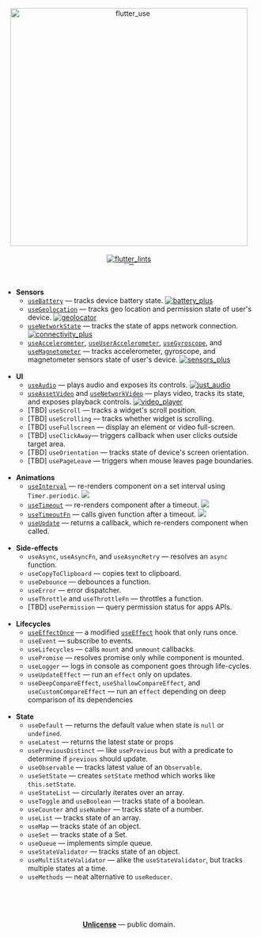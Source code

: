 <div align="center">
  <img src="https://github.com/wasabeef/flutter_use/raw/main/art/flutter_use_logo.png" width="480px" alt="flutter_use" />
  <div>
    <br />
    <a href="https://pub.dev/packages/flutter_lints">
      <img src="https://img.shields.io/badge/style-flutter__lints-40c4ff.svg" alt="flutter_lints" />
    </a>
    <br />
    <sup style="font-size: 2px;">Inspired by <a href="https://github.com/streamich/react-use">react-use</a>.</sup>
    <br />
  </div>
  <br />
  <br />
</div>

- **Sensors**
  - [`useBattery`](./docs/useBattery.md) &mdash; tracks device battery state. [![battery_plus](https://img.shields.io/badge/required-battery__plus-brightgreen)](https://pub.dev/packages/battery_plus)
  - [`useGeolocation`](./docs/useGeolocation.md) &mdash; tracks geo location and permission state of user's device. [![geolocator](https://img.shields.io/badge/required-geolocator-brightgreen)](https://pub.dev/packages/geolocator)
  - [`useNetworkState`](./docs/useNetworkState.md) &mdash; tracks the state of apps network connection. [![connectivity_plus](https://img.shields.io/badge/required-connectivity__plus-brightgreen)](https://pub.dev/packages/connectivity_plus)
  - [`useAccelerometer`](./docs/useAccelerometer.md), [`useUserAccelerometer`](./docs/useUserAccelerometer.md), [`useGyroscope`](./docs/useGyroscope.md), and [`useMagnetometer`](./docs/useMagnetometer.md) &mdash; tracks accelerometer, gyroscope, and magnetometer sensors state of user's device. [![sensors_plus](https://img.shields.io/badge/required-sensors__plus-brightgreen)](https://pub.dev/packages/sensors_plus)
    <br/>
    <br/>
- **UI**
  - [`useAudio`](./docs/useAudio.md) &mdash; plays audio and exposes its controls. [![just_audio](https://img.shields.io/badge/required-just__audio-brightgreen)](https://pub.dev/packages/just_audio)
  - [`useAssetVideo`](./docs/useAssetVideo.md) and [`useNetworkVideo`](./docs/useNetworkVideo.md) &mdash; plays video, tracks its state, and exposes playback controls. [![video_player](https://img.shields.io/badge/required-video__player-brightgreen)](https://pub.dev/packages/video_player)
  - [TBD] `useScroll` &mdash; tracks a widget's scroll position.
  - [TBD] `useScrolling` &mdash; tracks whether widget is scrolling.
  - [TBD] `useFullscreen` &mdash; display an element or video full-screen.
  - [TBD] `useClickAway`&mdash; triggers callback when user clicks outside target area.
  - [TBD] `useOrientation` &mdash; tracks state of device's screen orientation.
  - [TBD] `usePageLeave` &mdash; triggers when mouse leaves page boundaries.
    <br/>
    <br/>
- **Animations**
  - [`useInterval`](./docs/useInterval.md) &mdash; re-renders component on a set interval using `Timer.periodic`. [![][img-demo]](https://dartpad.dev/?id=d4ce8c315a0157ad18257886d661c8b9&null_safety=true)
  - [`useTimeout`](./docs/useTimeout.md) &mdash; re-renders component after a timeout. [![][img-demo]](https://dartpad.dev/?id=e1cb8d7045982ec96b0b314e9fb58202&null_safety=true)
  - [`useTimeoutFn`](./docs/useTimeoutFn.md) &mdash; calls given function after a timeout. [![][img-demo]](https://dartpad.dev/?id=12449436914e1dec13c8f9c5cf63935b&null_safety=true)
  - [`useUpdate`](./docs/useUpdate.md) &mdash; returns a callback, which re-renders component when called.
    <br/>
    <br/>
- **Side-effects**
  - `useAsync`, `useAsyncFn`, and `useAsyncRetry` &mdash; resolves an `async` function.
  - `useCopyToClipboard` &mdash; copies text to clipboard.
  - `useDebounce` &mdash; debounces a function.
  - `useError` &mdash; error dispatcher.
  - `useThrottle` and `useThrottleFn` &mdash; throttles a function.
  - [TBD] `usePermission` &mdash; query permission status for apps APIs.
    <br/>
    <br/>
- **Lifecycles**
  - [`useEffectOnce`](./docs/useEffectOnce.md) &mdash; a modified [`useEffect`](https://pub.dev/documentation/flutter_hooks/latest/flutter_hooks/useEffect.html) hook that only runs once.
  - `useEvent` &mdash; subscribe to events.
  - `useLifecycles` &mdash; calls `mount` and `unmount` callbacks.
  - `usePromise` &mdash; resolves promise only while component is mounted.
  - `useLogger` &mdash; logs in console as component goes through life-cycles.
  - `useUpdateEffect` &mdash; run an `effect` only on updates.
  - `useDeepCompareEffect`, `useShallowCompareEffect`, and `useCustomCompareEffect` &mdash; run an `effect` depending on deep comparison of its dependencies
    <br/>
    <br/>
- **State**
  - `useDefault` &mdash; returns the default value when state is `null` or `undefined`.
  - `useLatest` &mdash; returns the latest state or props
  - `usePreviousDistinct` &mdash; like `usePrevious` but with a predicate to determine if `previous` should update.
  - `useObservable` &mdash; tracks latest value of an `Observable`.
  - `useSetState` &mdash; creates `setState` method which works like `this.setState`.
  - `useStateList` &mdash; circularly iterates over an array.
  - `useToggle` and `useBoolean` &mdash; tracks state of a boolean.
  - `useCounter` and `useNumber` &mdash; tracks state of a number.
  - `useList` &mdash; tracks state of an array.
  - `useMap` &mdash; tracks state of an object.
  - `useSet` &mdash; tracks state of a Set.
  - `useQueue` &mdash; implements simple queue.
  - `useStateValidator` &mdash; tracks state of an object.
  - `useMultiStateValidator` &mdash; alike the `useStateValidator`, but tracks multiple states at a time.
  - `useMethods` &mdash; neat alternative to `useReducer`.

<br />
<br />
<br />

<p align="center">
  <a href="./LICENSE"><strong>Unlicense</strong></a> &mdash; public domain.
</p>

<br />
<br />


[img-demo]: https://img.shields.io/badge/demo-%20%20%20%F0%9F%9A%80-green.svg
